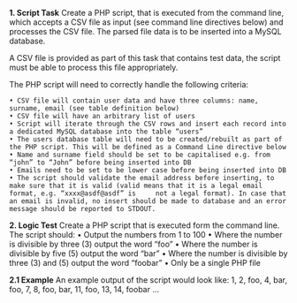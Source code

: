 **1. Script Task**
   Create a PHP script, that is executed from the command line, which accepts a CSV file as input (see command
   line directives below) and processes the CSV file. The parsed file data is to be inserted into a MySQL database.
   
   A CSV file is provided as part of this task that contains test data, the script must be able to process this file
   appropriately.
   
  The PHP script will need to correctly handle the following criteria:
  
    • CSV file will contain user data and have three columns: name, surname, email (see table definition below)
    • CSV file will have an arbitrary list of users
    • Script will iterate through the CSV rows and insert each record into a dedicated MySQL database into the table “users”
    • The users database table will need to be created/rebuilt as part of the PHP script. This will be defined as a Command Line directive below
    • Name and surname field should be set to be capitalised e.g. from “john” to “John” before being inserted into DB
    • Emails need to be set to be lower case before being inserted into DB
    • The script should validate the email address before inserting, to make sure that it is valid (valid means that it is a legal email format, e.g. “xxxx@asdf@asdf” is     not a legal format). In case that an email is invalid, no insert should be made to database and an error message should be reported to STDOUT.


**2. Logic Test**
Create a PHP script that is executed form the command line. The script should:
  • Output the numbers from 1 to 100
  • Where the number is divisible by three (3) output the word “foo”
  • Where the number is divisible by five (5) output the word “bar”
  • Where the number is divisible by three (3) and (5) output the word “foobar”
  • Only be a single PHP file

**2.1 Example**
  An example output of the script would look like:
  1, 2, foo, 4, bar, foo, 7, 8, foo, bar, 11, foo, 13, 14, foobar … 
